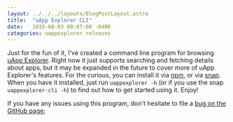 ```yaml
---
layout: ../../../layouts/BlogPostLayout.astro
title:  "uApp Explorer CLI"
date:   2016-08-03 00:07:00 -0400
categories: uappexplorer releases
---
```


Just for the fun of it, I've created a command line program for browsing
[uApp Explorer](https://uappexplorer.com/). Right now it just supports searching
and fetching details about apps, but it may be expanded in the future to cover
more of uApp Explorer's features. For the curious, you can install it via
[npm](https://www.npmjs.com/package/uappexplorer-cli), or via
[snap](https://uappexplorer.com/app/uappexplorer-cli.bhdouglass). When you have
it installed, just run `uappexplorer -h` (or if you use the snap `uappexplorer-cli -h`)
to find out how to get started using it. Enjoy!

If you have any issues using this program, don't hesitate to file a
[bug on the GitHub page](https://github.com/bhdouglass/uappexplorer-cli/issues);
